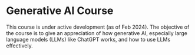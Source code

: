 # Generative AI Course

This course is under active development (as of Feb 2024).  The objective of the course is to give an appreciation of how generative AI, especially large language models (LLMs) like ChatGPT works, and how to use LLMs effectively.
